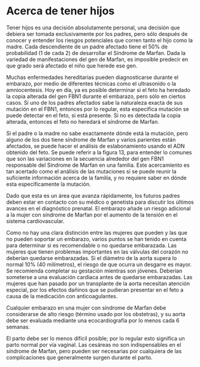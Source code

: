 # Acerca de tener hijos

Tener hijos es una decisión absolutamente personal, una decisión que debiera ser tomada exclusivamente por los padres, pero sólo después de conocer y entender los riesgos potenciales que corren tanto el hijo como la madre. Cada descendiente de un padre afectado tiene el 50% de probabilidad \(1 de cada 2\) de desarrollar el Síndrome de Marfan. Dada la variedad de manifestaciones del gen de Marfan, es imposible predecir en que grado será afectado el niño que herede ese gen.

Muchas enfermedades hereditarias pueden diagnosticarse durante el embarazo, por medio de diferentes técnicas como el ultrasonido o la amniocentesis. Hoy en día, ya es posible determinar si el feto ha heredado la copia alterada del gen FBN1 durante el embarazo, pero sólo en ciertos casos. Si uno de los padres afectados sabe la naturaleza exacta de sus mutación en el FBN1, entonces por lo regular, esta especifica mutación se puede detectar en el feto, si está presente. Si no es detectada la copia alterada, entonces el feto no heredará el síndrome de Marfan.

Si el padre o la madre no sabe exactamente dónde está la mutación, pero alguno de los dos tiene síndrome de Marfan y varios parientes están afectados, se puede hacer el análisis de eslabonamiento usando el ADN obtenido del feto. Se puede referir a la figura 13, para entender lo comunes que son las variaciones en la secuencia alrededor del gen FBN1 responsable del Síndrome de Marfan en una familia. Este acercamiento es tan acertado como el análisis de las mutaciones si se puede reunir la suficiente información acerca de la familia, y no requiere saber en dónde esta específicamente la mutación.

Dado que esta es un área que avanza rápidamente, los futuros padres deben estar en contacto con su médico o genetista para discutir los últimos avances en el diagnóstico prenatal. El embarazo añade un riesgo adicional a la mujer con síndrome de Marfan por el aumento de la tensión en el sistema cardiovascular.

Como no hay una clara distinción entre las mujeres que pueden y las que no pueden soportar un embarazo, varios puntos se han tenido en cuenta para determinar si es recomendable o no quedarse embarazada. Las mujeres que tienen problemas importantes en las válvulas del corazón no deberían quedarse embarazadas. Si el diámetro de la aorta supera lo normal 10% \(40 milímetros\), el riesgo de que ocurra un desgarre es mayor. Se recomienda completar su gestación mientras son jóvenes. Deberían someterse a una evaluación cardiaca antes de quedarse embarazadas. Las mujeres que han pasado por un transplante de la aorta necesitan atención especial, por los efectos dañinos que se pudieran presentar en el feto a causa de la medicación con anticoagulantes.

Cualquier embarazo en una mujer con síndrome de Marfan debe considerarse de alto riesgo \(término usado por los obstetras\), y su aorta debe ser evaluada mediante una ecocardiografía por lo menos cada 6 semanas.

El parto debe ser lo menos difícil posible; por lo regular esto significa un parto normal por vía vaginal. Las cesáreas no son indispensables en el síndrome de Marfan, pero pueden ser necesarias por cualquiera de las complicaciones que generalmente surgen durante el parto.

